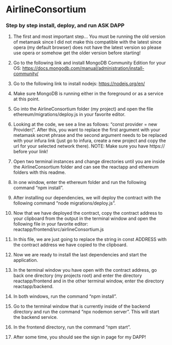# AirlineConsortium
### Step by step install, deploy, and run ASK DAPP

1. The first and most important step… You must be running the old version of metamask since I did not make this compatible with the latest since opera (my default browser) does not have the latest version so please use opera or somehow get the older version before starting!

2. Go to the following link and install MongoDB Community Edition for your OS: https://docs.mongodb.com/manual/administration/install-community/

3. Go to the following link to install nodejs: https://nodejs.org/en/

4. Make sure MongoDB is running either in the foreground or as a service at this point.

5. Go into the AirlineConsortium folder (my project) and open the file ethereum/migrations/deploy.js in your favorite editor.

6. Looking at the code, we see a line as follows: “const provider = new Provider(“. After this, you want to replace the first argument with your metamask secret phrase and the second argument needs to be replaced with your infura link (just go to infura, create a new project and copy the url for your selected network there). NOTE: Make sure you have https:// before your link!

7. Open two terminal instances and change directories until you are inside the AirlineConsortium folder and can see the reactapp and ethereum folders with this readme.

8. In one window, enter the ethereum folder and run the following command “npm install”.

9. After installing our dependencies, we will deploy the contract with the following command “node migrations/deploy.js”.

10. Now that we have deployed the contract, copy the contract address to your clipboard from the output in the terminal window and open the following file in your favorite editor: reactapp/frontend/src/airlineConsortium.js

11. In this file, we are just going to replace the string in const ADDRESS with the contract address we have copied to the clipboard.

12. Now we are ready to install the last dependencies and start the application.

13. In the terminal window you have open with the contract address, go back one directory (my projects root) and enter the directory reactapp/frontend and in the other terminal window, enter the directory reactapp/backend.

14. In both windows, run the command “npm install”.

15. Go to the terminal window that is currently inside of the backend directory and run the command “npx nodemon server”. This will start the backend service.

16. In the frontend directory, run the command “npm start”.

17. After some time, you should see the sign in page for my DAPP!
